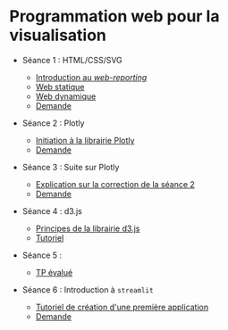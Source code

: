 # Programmation web pour la visualisation

- Séance 1 : HTML/CSS/SVG
    - [Introduction au *web-reporting*](https://docs.google.com/presentation/d/1zHX6rgDvJijZ7LCugtvW10zLUz7mWeJiwLX7d5pW0aM/pub?start=false&loop=false&delayms=3000)
    - [Web statique](https://docs.google.com/presentation/d/13rbJhSi3o7byfcwY2sfBwBIM0DU-9Y6JsRw62A6zecQ/pub?start=false&loop=false&delayms=3000)
    - [Web dynamique](https://docs.google.com/presentation/d/1LwQBBQFCHojEyFPNXsGEfMs7a9UvTJ1zm1VD7BHTIR8/pub?start=false&loop=false&delayms=3000)
    - [Demande](seance1-demande)
    
- Séance 2 : Plotly
    - [Initiation à la librairie Plotly](seance2-plotly)
    - [Demande](seance2-demande)

- Séance 3 : Suite sur Plotly
    - [Explication sur la correction de la séance 2](seance3-explication)
    - [Demande](seance3-demande)
    
- Séance 4 : d3.js
    - [Principes de la librairie d3.js](seance4-d3-slides)
    - [Tutoriel](seance4-d3-tutoriel)

- Séance 5 : 
    - [TP évalué](https://moodle.u-paris.fr/course/view.php?id=50365)
    
    
- Séance 6 : Introduction à `streamlit`
    - [Tutoriel de création d'une première application](seance6-streamlit-intro)
    - [Demande](seance6-demande)

